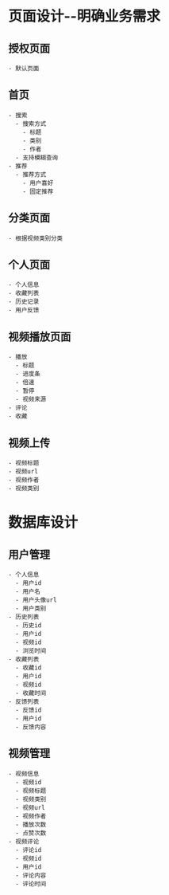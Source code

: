 # 页面设计--明确业务需求
## 授权页面
    - 默认页面

## 首页
    - 搜索
      - 搜索方式
        - 标题
        - 类别
        - 作者
      - 支持模糊查询
    - 推荐
      - 推荐方式
        - 用户喜好
        - 固定推荐

## 分类页面
    - 根据视频类别分类

## 个人页面
    - 个人信息
    - 收藏列表
    - 历史记录
    - 用户反馈

## 视频播放页面
    - 播放
      - 标题
      - 进度条
      - 倍速
      - 暂停
      - 视频来源
    - 评论
    - 收藏

## 视频上传
    - 视频标题
    - 视频url
    - 视频作者
    - 视频类别 


# 数据库设计

## 用户管理
    - 个人信息
      - 用户id
      - 用户名
      - 用户头像url
      - 用户类别
    - 历史列表
      - 历史id
      - 用户id
      - 视频id
      - 浏览时间
    - 收藏列表
      - 收藏id
      - 用户id
      - 视频id
      - 收藏时间
    - 反馈列表
      - 反馈id
      - 用户id
      - 反馈内容
## 视频管理
    - 视频信息
      - 视频id
      - 视频标题
      - 视频类别
      - 视频url
      - 视频作者
      - 播放次数
      - 点赞次数
    - 视频评论
      - 评论id
      - 视频id
      - 用户id
      - 评论内容
      - 评论时间